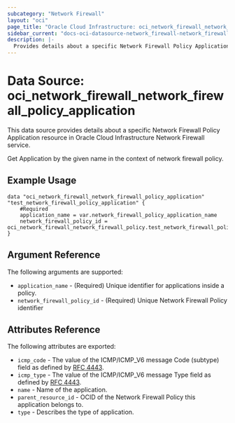 ```yaml
---
subcategory: "Network Firewall"
layout: "oci"
page_title: "Oracle Cloud Infrastructure: oci_network_firewall_network_firewall_policy_application"
sidebar_current: "docs-oci-datasource-network_firewall-network_firewall_policy_application"
description: |-
  Provides details about a specific Network Firewall Policy Application in Oracle Cloud Infrastructure Network Firewall service
---
```


# Data Source: oci_network_firewall_network_firewall_policy_application
This data source provides details about a specific Network Firewall Policy Application resource in Oracle Cloud Infrastructure Network Firewall service.

Get Application by the given name in the context of network firewall policy.

## Example Usage

```hcl
data "oci_network_firewall_network_firewall_policy_application" "test_network_firewall_policy_application" {
	#Required
	application_name = var.network_firewall_policy_application_name
	network_firewall_policy_id = oci_network_firewall_network_firewall_policy.test_network_firewall_policy.id
}
```

## Argument Reference

The following arguments are supported:

* `application_name` - (Required) Unique identifier for applications inside a policy.
* `network_firewall_policy_id` - (Required) Unique Network Firewall Policy identifier


## Attributes Reference

The following attributes are exported:

* `icmp_code` - The value of the ICMP/ICMP_V6 message Code (subtype) field as defined by [RFC 4443](https://www.rfc-editor.org/rfc/rfc4443.html#section-2.1).
* `icmp_type` - The value of the ICMP/ICMP_V6 message Type field as defined by [RFC 4443](https://www.rfc-editor.org/rfc/rfc4443.html#section-2.1).
* `name` - Name of the application.
* `parent_resource_id` - OCID of the Network Firewall Policy this application belongs to.
* `type` - Describes the type of application.

